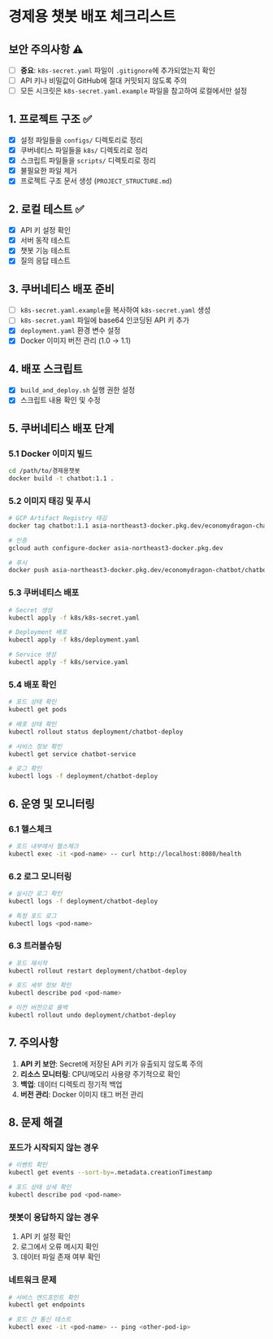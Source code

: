 # 경제용 챗봇 배포 체크리스트

## 보안 주의사항 ⚠️
- [ ] **중요**: `k8s-secret.yaml` 파일이 `.gitignore`에 추가되었는지 확인
- [ ] API 키나 비밀값이 GitHub에 절대 커밋되지 않도록 주의
- [ ] 모든 시크릿은 `k8s-secret.yaml.example` 파일을 참고하여 로컬에서만 설정

## 1. 프로젝트 구조 ✅
- [x] 설정 파일들을 `configs/` 디렉토리로 정리
- [x] 쿠버네티스 파일들을 `k8s/` 디렉토리로 정리
- [x] 스크립트 파일들을 `scripts/` 디렉토리로 정리
- [x] 불필요한 파일 제거
- [x] 프로젝트 구조 문서 생성 (`PROJECT_STRUCTURE.md`)

## 2. 로컬 테스트 ✅
- [x] API 키 설정 확인
- [x] 서버 동작 테스트
- [x] 챗봇 기능 테스트
- [x] 질의 응답 테스트

## 3. 쿠버네티스 배포 준비
- [ ] `k8s-secret.yaml.example`을 복사하여 `k8s-secret.yaml` 생성
- [ ] `k8s-secret.yaml` 파일에 base64 인코딩된 API 키 추가
- [x] `deployment.yaml` 환경 변수 설정
- [x] Docker 이미지 버전 관리 (1.0 → 1.1)

## 4. 배포 스크립트
- [x] `build_and_deploy.sh` 실행 권한 설정
- [x] 스크립트 내용 확인 및 수정

## 5. 쿠버네티스 배포 단계

### 5.1 Docker 이미지 빌드
```bash
cd /path/to/경제용챗봇
docker build -t chatbot:1.1 .
```

### 5.2 이미지 태깅 및 푸시
```bash
# GCP Artifact Registry 태깅
docker tag chatbot:1.1 asia-northeast3-docker.pkg.dev/economydragon-chatbot/chatbot-repo/chatbot:1.1

# 인증
gcloud auth configure-docker asia-northeast3-docker.pkg.dev

# 푸시
docker push asia-northeast3-docker.pkg.dev/economydragon-chatbot/chatbot-repo/chatbot:1.1
```

### 5.3 쿠버네티스 배포
```bash
# Secret 생성
kubectl apply -f k8s/k8s-secret.yaml

# Deployment 배포
kubectl apply -f k8s/deployment.yaml

# Service 생성
kubectl apply -f k8s/service.yaml
```

### 5.4 배포 확인
```bash
# 포드 상태 확인
kubectl get pods

# 배포 상태 확인
kubectl rollout status deployment/chatbot-deploy

# 서비스 정보 확인
kubectl get service chatbot-service

# 로그 확인
kubectl logs -f deployment/chatbot-deploy
```

## 6. 운영 및 모니터링

### 6.1 헬스체크
```bash
# 포드 내부에서 헬스체크
kubectl exec -it <pod-name> -- curl http://localhost:8080/health
```

### 6.2 로그 모니터링
```bash
# 실시간 로그 확인
kubectl logs -f deployment/chatbot-deploy

# 특정 포드 로그
kubectl logs <pod-name>
```

### 6.3 트러블슈팅
```bash
# 포드 재시작
kubectl rollout restart deployment/chatbot-deploy

# 포드 세부 정보 확인
kubectl describe pod <pod-name>

# 이전 버전으로 롤백
kubectl rollout undo deployment/chatbot-deploy
```

## 7. 주의사항

1. **API 키 보안**: Secret에 저장된 API 키가 유출되지 않도록 주의
2. **리소스 모니터링**: CPU/메모리 사용량 주기적으로 확인
3. **백업**: 데이터 디렉토리 정기적 백업
4. **버전 관리**: Docker 이미지 태그 버전 관리

## 8. 문제 해결

### 포드가 시작되지 않는 경우
```bash
# 이벤트 확인
kubectl get events --sort-by=.metadata.creationTimestamp

# 포드 상태 상세 확인
kubectl describe pod <pod-name>
```

### 챗봇이 응답하지 않는 경우
1. API 키 설정 확인
2. 로그에서 오류 메시지 확인
3. 데이터 파일 존재 여부 확인

### 네트워크 문제
```bash
# 서비스 엔드포인트 확인
kubectl get endpoints

# 포드 간 통신 테스트
kubectl exec -it <pod-name> -- ping <other-pod-ip>
```